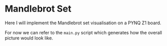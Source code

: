 # Mandlebrot Set

Here I will implement the Mandlebrot set visualisation on a PYNQ Z1 board. 

For now we can refer to the `main.py` script which generates how the overall picture would look like.
